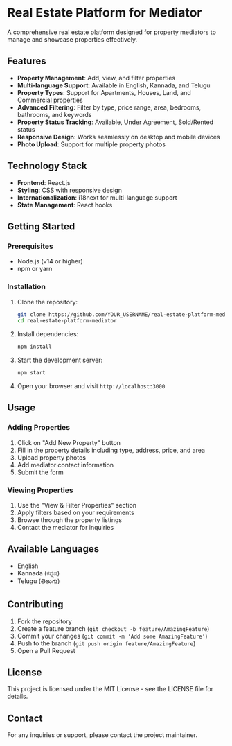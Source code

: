 # Real Estate Platform for Mediator

A comprehensive real estate platform designed for property mediators to manage and showcase properties effectively.

## Features

- **Property Management**: Add, view, and filter properties
- **Multi-language Support**: Available in English, Kannada, and Telugu
- **Property Types**: Support for Apartments, Houses, Land, and Commercial properties
- **Advanced Filtering**: Filter by type, price range, area, bedrooms, bathrooms, and keywords
- **Property Status Tracking**: Available, Under Agreement, Sold/Rented status
- **Responsive Design**: Works seamlessly on desktop and mobile devices
- **Photo Upload**: Support for multiple property photos

## Technology Stack

- **Frontend**: React.js
- **Styling**: CSS with responsive design
- **Internationalization**: i18next for multi-language support
- **State Management**: React hooks

## Getting Started

### Prerequisites

- Node.js (v14 or higher)
- npm or yarn

### Installation

1. Clone the repository:
   ```bash
   git clone https://github.com/YOUR_USERNAME/real-estate-platform-mediator.git
   cd real-estate-platform-mediator
   ```

2. Install dependencies:
   ```bash
   npm install
   ```

3. Start the development server:
   ```bash
   npm start
   ```

4. Open your browser and visit `http://localhost:3000`

## Usage

### Adding Properties
1. Click on "Add New Property" button
2. Fill in the property details including type, address, price, and area
3. Upload property photos
4. Add mediator contact information
5. Submit the form

### Viewing Properties
1. Use the "View & Filter Properties" section
2. Apply filters based on your requirements
3. Browse through the property listings
4. Contact the mediator for inquiries

## Available Languages

- English
- Kannada (ಕನ್ನಡ)
- Telugu (తెలుగు)

## Contributing

1. Fork the repository
2. Create a feature branch (`git checkout -b feature/AmazingFeature`)
3. Commit your changes (`git commit -m 'Add some AmazingFeature'`)
4. Push to the branch (`git push origin feature/AmazingFeature`)
5. Open a Pull Request

## License

This project is licensed under the MIT License - see the LICENSE file for details.

## Contact

For any inquiries or support, please contact the project maintainer.
